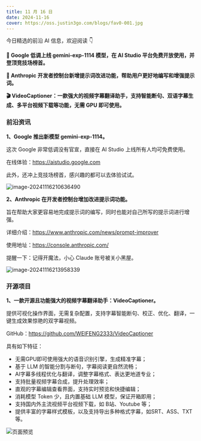 ```yaml
---
title: 11 月 16 日
date: 2024-11-16
cover: https://oss.justin3go.com/blogs/fav0-001.jpg
---
```


今日精选的前沿 AI 信息，欢迎阅读 👇

**🚀 Google 低调上线 gemini-exp-1114 模型，在 AI Studio 平台免费开放使用，并登顶竞技场榜首。**

**🔧 Anthropic 开发者控制台新增提示词改进功能，帮助用户更好地编写和增强提示词。**

**🎬 VideoCaptioner：一款强大的视频字幕翻译助手，支持智能断句、双语字幕生成、多平台视频下载等功能，无需 GPU 即可使用。**



### 前沿资讯

**1、Google 推出新模型 gemini-exp-1114。**

这次 Google 非常低调没有官宣，直接在 AI Studio 上线所有人均可免费使用。

在线体验：https://aistudio.google.com

此外，还冲上竞技场榜首，感兴趣的都可以去体验试试。

![image-20241116210636490](https://cdn.jsdelivr.net/gh/freelander/oss@master/ai-daily/2024-11-16/image-20241116210636490.png)

**2、Anthropic 在开发者控制台增加改进提示词功能。**

旨在帮助大家更容易地完成提示词的编写，同时也能对自己所写的提示词进行增强。

详细介绍：https://www.anthropic.com/news/prompt-improver

使用地址：https://console.anthropic.com/

提醒一下：记得开魔法，小心 Claude 账号被关小黑屋。

![image-20241116213958339](https://cdn.jsdelivr.net/gh/freelander/oss@master/ai-daily/2024-11-16/image-20241116213958339.png)

### 开源项目

**1、一款开源且功能强大的视频字幕翻译助手：VideoCaptioner。**

提供可视化操作界面，无需复杂配置，支持字幕智能断句、校正、优化、翻译，一键生成效果惊艳的双字幕视频。

GitHub：https://github.com/WEIFENG2333/VideoCaptioner

具有如下特征：

- 无需GPU即可使用强大的语音识别引擎，生成精准字幕；
- 基于 LLM 的智能分割与断句，字幕阅读更自然流畅；
- AI字幕多线程优化与翻译，调整字幕格式、表达更地道专业；
- 支持批量视频字幕合成，提升处理效率；
- 直观的字幕编辑查看界面，支持实时预览和快捷编辑；
- 消耗模型 Token 少，且内置基础 LLM 模型，保证开箱即用；
- 支持国内外主流视频平台视频下载，如 B站、Youtube 等；
- 提供丰富的字幕样式模板，以及支持导出多种格式字幕，如SRT、ASS、TXT 等。

![页面预览](https://cdn.jsdelivr.net/gh/freelander/oss@master/ai-daily/2024-11-16/68747470733a2f2f68312e617070696e6e2e6d652f66696c652f313733313438373431303137305f70726576696577312e706e67.jpeg)